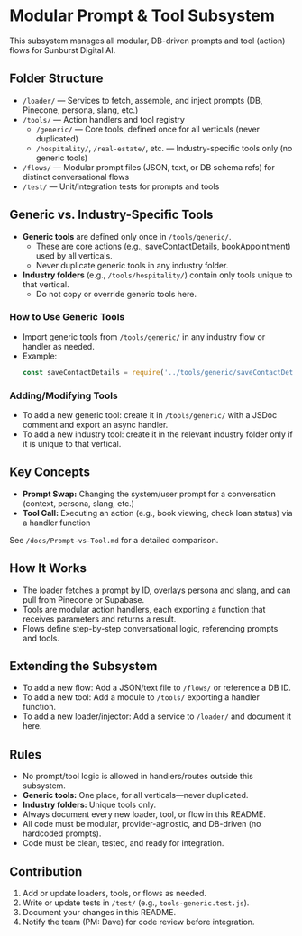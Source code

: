 # Modular Prompt & Tool Subsystem

This subsystem manages all modular, DB-driven prompts and tool (action) flows for Sunburst Digital AI.


## Folder Structure

- `/loader/` — Services to fetch, assemble, and inject prompts (DB, Pinecone, persona, slang, etc.)
- `/tools/` — Action handlers and tool registry
	- `/generic/` — Core tools, defined once for all verticals (never duplicated)
	- `/hospitality/`, `/real-estate/`, etc. — Industry-specific tools only (no generic tools)
- `/flows/` — Modular prompt files (JSON, text, or DB schema refs) for distinct conversational flows
- `/test/` — Unit/integration tests for prompts and tools
## Generic vs. Industry-Specific Tools

- **Generic tools** are defined only once in `/tools/generic/`.
	- These are core actions (e.g., saveContactDetails, bookAppointment) used by all verticals.
	- Never duplicate generic tools in any industry folder.
- **Industry folders** (e.g., `/tools/hospitality/`) contain only tools unique to that vertical.
	- Do not copy or override generic tools here.

### How to Use Generic Tools

- Import generic tools from `/tools/generic/` in any industry flow or handler as needed.
- Example:
	```js
	const saveContactDetails = require('../tools/generic/saveContactDetails');
	```

### Adding/Modifying Tools

- To add a new generic tool: create it in `/tools/generic/` with a JSDoc comment and export an async handler.
- To add a new industry tool: create it in the relevant industry folder only if it is unique to that vertical.

## Key Concepts

- **Prompt Swap:** Changing the system/user prompt for a conversation (context, persona, slang, etc.)
- **Tool Call:** Executing an action (e.g., book viewing, check loan status) via a handler function

See `/docs/Prompt-vs-Tool.md` for a detailed comparison.

## How It Works

- The loader fetches a prompt by ID, overlays persona and slang, and can pull from Pinecone or Supabase.
- Tools are modular action handlers, each exporting a function that receives parameters and returns a result.
- Flows define step-by-step conversational logic, referencing prompts and tools.

## Extending the Subsystem

- To add a new flow: Add a JSON/text file to `/flows/` or reference a DB ID.
- To add a new tool: Add a module to `/tools/` exporting a handler function.
- To add a new loader/injector: Add a service to `/loader/` and document it here.


## Rules

- No prompt/tool logic is allowed in handlers/routes outside this subsystem.
- **Generic tools:** One place, for all verticals—never duplicated.
- **Industry folders:** Unique tools only.
- Always document every new loader, tool, or flow in this README.
- All code must be modular, provider-agnostic, and DB-driven (no hardcoded prompts).
- Code must be clean, tested, and ready for integration.

## Contribution

1. Add or update loaders, tools, or flows as needed.
2. Write or update tests in `/test/` (e.g., `tools-generic.test.js`).
3. Document your changes in this README.
4. Notify the team (PM: Dave) for code review before integration.
